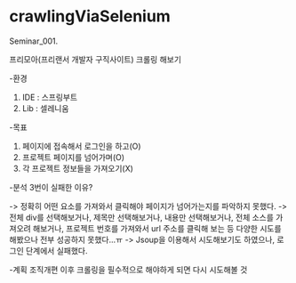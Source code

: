 # crawlingViaSelenium

Seminar_001.

프리모아(프리랜서 개발자 구직사이트) 크롤링 해보기

-환경
1. IDE : 스프링부트
2. Lib : 셀레니움

-목표
1. 페이지에 접속해서 로그인을 하고(O)
2. 프로젝트 페이지를 넘어가며(O)
3. 각 프로젝트 정보들을 가져오기(X)

-분석
3번이 실패한 이유?

-> 정확히 어떤 요소를 가져와서 클릭해야 페이지가 넘어가는지를 파악하지 못했다.
-> 전체 div를 선택해보거나, 제목만 선택해보거나, 내용만 선택해보거나, 전체 소스를 가져오려 해보거나, 프로젝트 번호를 가져와서 url 주소를 클릭해 보는 등 다양한 시도를 해봤으나 전부 성공하지 못했다...ㅠ
-> Jsoup을 이용해서 시도해보기도 하였으나, 로그인 단계에서 실패했다.

-계획
조직개편 이후 크롤링을 필수적으로 해야하게 되면 다시 시도해볼 것




